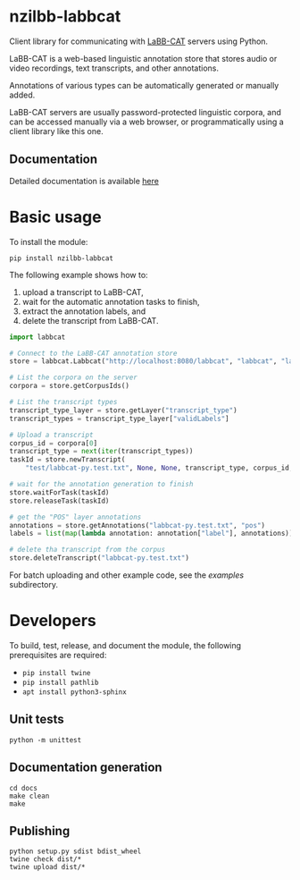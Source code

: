 # nzilbb-labbcat

Client library for communicating with [LaBB-CAT](https://labbcat.canterbury.ac.nz/)
servers using Python.

LaBB-CAT is a web-based linguistic annotation store that stores audio or video
recordings, text transcripts, and other annotations.

Annotations of various types can be automatically generated or manually added.

LaBB-CAT servers are usually password-protected linguistic corpora, and can be
accessed manually via a web browser, or programmatically using a client library like
this one.

## Documentation

Detailed documentation is available [here](https://nzilbb.github.io/labbcat-py/)

# Basic usage

To install the module:

```
pip install nzilbb-labbcat
```

The following example shows how to:
1. upload a transcript to LaBB-CAT,
2. wait for the automatic annotation tasks to finish,
3. extract the annotation labels, and
4. delete the transcript from LaBB-CAT.

```python
import labbcat

# Connect to the LaBB-CAT annotation store
store = labbcat.Labbcat("http://localhost:8080/labbcat", "labbcat", "labbcat")

# List the corpora on the server
corpora = store.getCorpusIds()

# List the transcript types
transcript_type_layer = store.getLayer("transcript_type")
transcript_types = transcript_type_layer["validLabels"]

# Upload a transcript
corpus_id = corpora[0]
transcript_type = next(iter(transcript_types))
taskId = store.newTranscript(
    "test/labbcat-py.test.txt", None, None, transcript_type, corpus_id, "test")

# wait for the annotation generation to finish
store.waitForTask(taskId)
store.releaseTask(taskId)

# get the "POS" layer annotations
annotations = store.getAnnotations("labbcat-py.test.txt", "pos")
labels = list(map(lambda annotation: annotation["label"], annotations))

# delete tha transcript from the corpus
store.deleteTranscript("labbcat-py.test.txt")
```

For batch uploading and other example code, see the *examples* subdirectory.

# Developers

To build, test, release, and document the module, the following prerequisites are required:
 - `pip install twine`
 - `pip install pathlib`
 - `apt install python3-sphinx`

## Unit tests

```
python -m unittest
```

## Documentation generation

```
cd docs
make clean
make
```

## Publishing

```
python setup.py sdist bdist_wheel
twine check dist/*
twine upload dist/*
```